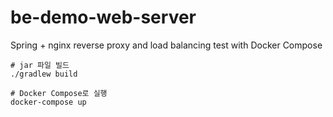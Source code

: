 # be-demo-web-server
Spring + nginx reverse proxy and load balancing test with Docker Compose

```shell
# jar 파일 빌드
./gradlew build

# Docker Compose로 실행
docker-compose up
```
